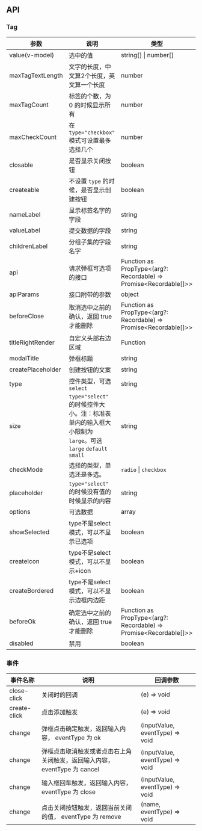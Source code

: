 ## API

### Tag

| 参数 | 说明 | 类型 | 默认值 | 版本 |
| --- | --- | --- | --- | --- |
| value(v-model) | 选中的值 | string[] \| number[] | - | |
| maxTagTextLength | 文字的长度，中文算2个长度，英文算一个长度 | number | 4 | |
| maxTagCount | 标签的个数，为 0 的时候显示所有 | number | 4 | |
| maxCheckCount | 在 `type="checkbox"` 模式可设置最多选择几个 | number | - | 3.10.0 |
| closable | 是否显示关闭按钮 | boolean | true | |
| createable | 不设置 `type` 的时候，是否显示创建按钮 | boolean | false | |
| nameLabel | 显示标签名字的字段 | string | name | |
| valueLabel | 提交数据的字段 | string | name | |
| childrenLabel | 分组子集的字段名字 | string | children |  |
| api | 请求弹框可选项的接口 | Function as PropType<(arg?: Recordable) => Promise<Recordable[]>> | - | |
| apiParams | 接口附带的参数 | object | {} |
| beforeClose | 取消选中之前的确认，返回 true 才能删除 | Function as PropType<(arg?: Recordable) => Promise<Recordable[]>> | - | |
| titleRightRender | 自定义头部右边区域 | Function | - |  |
| modalTitle | 弹框标题 | string | 选择标签 | |
| createPlaceholder | 创建按钮的文案 | string | 添加标签 |  |
| type | 控件类型，可选 `select` | string | - | |
| size | `type="select"` 的时候控件大小。注：标准表单内的输入框大小限制为 `large`。可选 `large` `default` `small` | string | `default` |  |
| checkMode | 选择的类型，单选还是多选。 | `radio` \| `checkbox` | `checkbox` |  |
| placeholder | `type="select"` 的时候没有值的时候显示的内容 | string | - | |
| options | 可选数据 | array | - | 3.26.0 |
| showSelected | type不是select模式，可以不显示已选项 | boolean | true | 3.26.0 |
| createIcon | type不是select模式，可以不显示+icon | boolean | true | 3.26.0 |
| createBordered | type不是select模式，可以不显示边框内边距 | boolean | true | 3.26.0 |
| beforeOk | 确定选中之前的确认，返回 true 才能删除 | Function as PropType<(arg?: Recordable) => Promise<Recordable[]>> | - | 3.26.0 |
| disabled | 禁用 | boolean | - | 3.27.0 |

### 事件

| 事件名称 | 说明         | 回调参数    |
| -------- | ------------ | ----------- |
| close-click | 关闭时的回调 | (e) => void |
| create-click | 点击添加触发 | (e) => void |
| change | 弹框点击确定触发，返回输入内容， eventType 为 ok | (inputValue, eventType) => void |
| change | 弹框点击取消触发或者点击右上角关闭触发，返回输入内容， eventType 为 cancel | (inputValue, eventType) => void |
| change | 输入框回车触发，返回输入内容， eventType 为 close | (inputValue, eventType) => void |
| change | 点击关闭按钮触发，返回当前关闭的值， eventType 为 remove | (name, eventType) => void |
